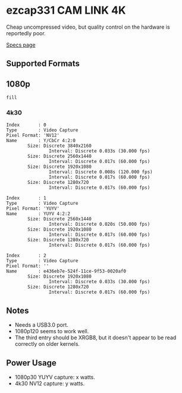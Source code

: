 # ezcap331 CAM LINK 4K

Cheap uncompressed video, but quality control on the hardware is reportedly poor.

[Specs page](https://www.ezcap.com/index.php/product/ezcap331camlink4k.html)

## Supported Formats

## 1080p

```
fill
```

### 4k30

```
Index       : 0
Type        : Video Capture
Pixel Format: 'NV12'
Name        : Y/CbCr 4:2:0
        Size: Discrete 3840x2160
                Interval: Discrete 0.033s (30.000 fps)
        Size: Discrete 2560x1440
                Interval: Discrete 0.017s (60.000 fps)
        Size: Discrete 1920x1080
                Interval: Discrete 0.008s (120.000 fps)
                Interval: Discrete 0.017s (60.000 fps)
        Size: Discrete 1280x720
                Interval: Discrete 0.017s (60.000 fps)

Index       : 1
Type        : Video Capture
Pixel Format: 'YUYV'
Name        : YUYV 4:2:2
        Size: Discrete 2560x1440
                Interval: Discrete 0.020s (50.000 fps)
        Size: Discrete 1920x1080
                Interval: Discrete 0.017s (60.000 fps)
        Size: Discrete 1280x720
                Interval: Discrete 0.017s (60.000 fps)

Index       : 2
Type        : Video Capture
Pixel Format: ''
Name        : e436eb7e-524f-11ce-9f53-0020af0
        Size: Discrete 1920x1080
                Interval: Discrete 0.033s (30.000 fps)
        Size: Discrete 1280x720
                Interval: Discrete 0.017s (60.000 fps)
```

## Notes

- Needs a USB3.0 port.
- 1080p120 seems to work well.
- The third entry should be XRGB8, but it doesn't appear to be read correctly on older kernels.

## Power Usage

- 1080p30 YUYV capture: x watts.
- 4k30 NV12 capture: y watts.
